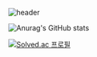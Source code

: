 ![header](https://capsule-render.vercel.app/api?type=Waving&color=timeGradient&height=200&section=header&text=Creampuffshu&fontSize=90&animation=twinkling)

![Anurag's GitHub stats](https://github-readme-stats.vercel.app/api?username=anuraghazra&show_icons=true&theme=radical)

[![Solved.ac
프로필](http://mazassumnida.wtf/api/v2/generate_badge?boj=creampuffshu)](https://solved.ac/creampuffshu)

<!--
**Creampuffshu/Creampuffshu** is a ✨ _special_ ✨ repository because its `README.md` (this file) appears on your GitHub profile.




Here are some ideas to get you started:

- 🔭 I’m currently working on ...
- 🌱 I’m currently learning ...
- 👯 I’m looking to collaborate on ...
- 🤔 I’m looking for help with ...
- 💬 Ask me about ...
- 📫 How to reach me: ...
- 😄 Pronouns: ...
- ⚡ Fun fact: ...
-->
